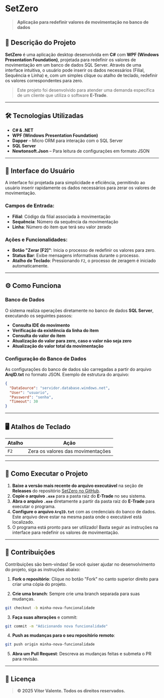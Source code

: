 ﻿# **SetZero**

> **Aplicação para redefinir valores de movimentação no banco de dados**

## **📌 Descrição do Projeto**

**SetZero** é uma aplicação desktop desenvolvida em **C#** com **WPF (Windows Presentation Foundation)**, projetada para redefinir os valores de movimentação em um banco de dados SQL Server. Através de uma interface intuitiva, o usuário pode inserir os dados necessários (Filial, Sequência e Linha) e, com um simples clique ou atalho de teclado, redefinir os valores correspondentes para zero.

>Este projeto foi desenvolvido para atender uma demanda específica de um cliente que utiliza o software **E-Trade**.

---
## **🛠 Tecnologias Utilizadas**

- **C# & .NET**
- **WPF (Windows Presentation Foundation)**
- **Dapper** – Micro ORM para interação com o SQL Server
- **SQL Server**
- **Newtonsoft.Json** – Para leitura de configurações em formato JSON

---
## **🎨 Interface do Usuário**

A interface foi projetada para simplicidade e eficiência, permitindo ao usuário inserir rapidamente os dados necessários para zerar os valores de movimentação.
### **Campos de Entrada:**
- **Filial**: Código da filial associada à movimentação
- **Sequência**: Número da sequência da movimentação
- **Linha**: Número do item que terá seu valor zerado
### **Ações e Funcionalidades:**
- **Botão "Zerar [F2]"**: Inicia o processo de redefinir os valores para zero.
- **Status Bar**: Exibe mensagens informativas durante o processo.
- **Atalho de Teclado**: Pressionando `F2`, o processo de zeragem é iniciado automaticamente.

---
## **⚙️ Como Funciona**

### **Banco de Dados**
O sistema realiza operações diretamente no banco de dados **SQL Server**, executando os seguintes passos:
- **Consulta IDE do movimento**
- **Verificação da existência da linha do item**
- **Consulta do valor do item**
- **Atualização do valor para zero, caso o valor não seja zero**
- **Atualização do valor total da movimentação**

### **Configuração do Banco de Dados**
As configurações do banco de dados são carregadas a partir do arquivo **ArqID.txt** no formato JSON. Exemplo de estrutura do arquivo:
```json
{
  "DataSource": "servidor.database.windows.net",
  "User": "usuario",
  "Password": "senha",
  "Timeout": 30
}
```

---
## **🖥 Atalhos de Teclado**

| Atalho | Ação                              |
| ------ | --------------------------------- |
| `F2`   | Zera os valores das movimentações |

---
## **🔧 Como Executar o Projeto**
1. **Baixe a versão mais recente do arquivo executável** na seção de **Releases** do repositório [SetZero no GitHub](https://github.com/ovitorvalente/SetZero/releases).
2. **Copie o arquivo `.exe`** para a pasta raiz do **E-Trade** no seu sistema.
3. **Abra o arquivo `.exe`** diretamente a partir da pasta raiz do **E-Trade** para executar o programa.
4. **Configure o arquivo `ArqID.txt`** com as credenciais do banco de dados. Este arquivo deve estar na mesma pasta onde o executável está localizado.
5. O programa está pronto para ser utilizado! Basta seguir as instruções na interface para redefinir os valores de movimentação.

---
## **📌 Contribuições**
Contribuições são bem-vindas! Se você quiser ajudar no desenvolvimento do projeto, siga as instruções abaixo:

1. **Fork o repositório**: Clique no botão "Fork" no canto superior direito para criar uma cópia do projeto.

2. **Crie uma branch**: Sempre crie uma branch separada para suas mudanças.
```bash
git checkout -b minha-nova-funcionalidade
```

3. **Faça suas alterações** e commit:
```bash
git commit -m "Adicionando nova funcionalidade"
```

4. **Push as mudanças para o seu repositório remoto**:
```bash
git push origin minha-nova-funcionalidade
```

5. **Abra um Pull Request**: Descreva as mudanças feitas e submeta o PR para revisão. 

---
## **📄 Licença**
>**© 2025 Vitor Valente. Todos os direitos reservados.**